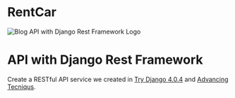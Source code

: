 # RentCar

![Blog API with Django Rest Framework Logo](https://cfe-static.s3.amazonaws.com/media/blog-api-django-rest-framework/images/blog_api_cfe.png)

API with Django Rest Framework
=========

Create a RESTful API service we created in [Try Django 4.0.4](https://www.codingforentrepreneurs.com/projects/try-django-19/) and [Advancing Tecniqus](https://www.codingforentrepreneurs.com/projects/advancing-the-blog/). 



